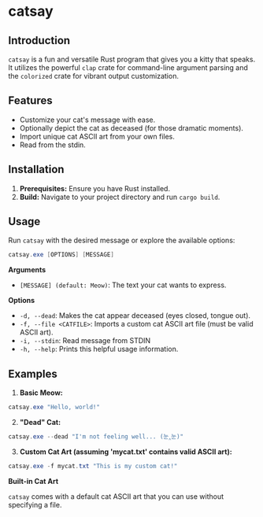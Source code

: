 # catsay

## Introduction

`catsay` is a fun and versatile Rust program that gives you a kitty that speaks. It utilizes the powerful `clap` crate for command-line argument parsing and the `colorized` crate for vibrant output customization.

## Features

- Customize your cat's message with ease.
- Optionally depict the cat as deceased (for those dramatic moments).
- Import unique cat ASCII art from your own files.
- Read from the stdin.

## Installation

1. **Prerequisites:** Ensure you have Rust installed.
2. **Build:** Navigate to your project directory and run `cargo build`.

## Usage

Run `catsay` with the desired message or explore the available options:

```powershell
catsay.exe [OPTIONS] [MESSAGE]
```

**Arguments**

- `[MESSAGE] (default: Meow)`: The text your cat wants to express.

**Options**

- `-d, --dead`: Makes the cat appear deceased (eyes closed, tongue out).
- `-f, --file <CATFILE>`: Imports a custom cat ASCII art file (must be valid ASCII art).
- `-i, --stdin`: Read message from STDIN
- `-h, --help`: Prints this helpful usage information.

## Examples

1. **Basic Meow:**

```powershell
catsay.exe "Hello, world!"
```

2. **"Dead" Cat:**

```powershell
catsay.exe --dead "I'm not feeling well... (눈‸눈)"
```

3. **Custom Cat Art (assuming 'mycat.txt' contains valid ASCII art):**

```powershell
catsay.exe -f mycat.txt "This is my custom cat!"
```

**Built-in Cat Art**

`catsay` comes with a default cat ASCII art that you can use without specifying a file. 

